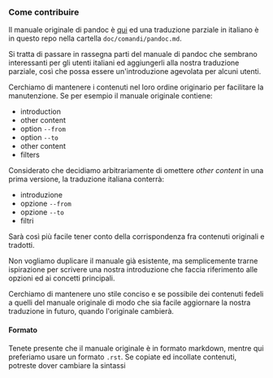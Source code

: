 
### Come contribuire

Il manuale originale di pandoc è
[qui](https://github.com/jgm/pandoc/blob/master/MANUAL.txt) ed una
traduzione parziale in italiano è in questo repo nella cartella
`doc/comandi/pandoc.md`.

Si tratta di passare in rassegna parti del manuale di pandoc che
sembrano interessanti per gli utenti italiani ed aggiungerli alla
nostra traduzione parziale, così che possa essere un'introduzione
agevolata per alcuni utenti.

Cerchiamo di mantenere i contenuti nel loro ordine originario per
facilitare la manutenzione. Se per esempio il manuale originale
contiene:

- introduction
- other content
- option `--from`
- option `--to`
- other content
- filters

Considerato che decidiamo arbitrariamente di omettere _other content_
in una prima versione, la traduzione italiana conterrà:

- introduzione
- opzione `--from`
- opzione `--to`
- filtri

Sarà così più facile tener conto della corrispondenza fra contenuti
originali e tradotti.

Non vogliamo duplicare il manuale già esistente, ma semplicemente
trarne ispirazione per scrivere una nostra introduzione che faccia
riferimento alle opzioni ed ai concetti principali.

Cerchiamo di mantenere uno stile conciso e se possibile dei contenuti
fedeli a quelli del manuale originale di modo che sia facile
aggiornare la nostra traduzione in futuro, quando l'originale
cambierà.

#### Formato

Tenete presente che il manuale originale è in formato markdown, mentre
qui preferiamo usare un formato `.rst`. Se copiate ed incollate
contenuti, potreste dover cambiare la sintassi

